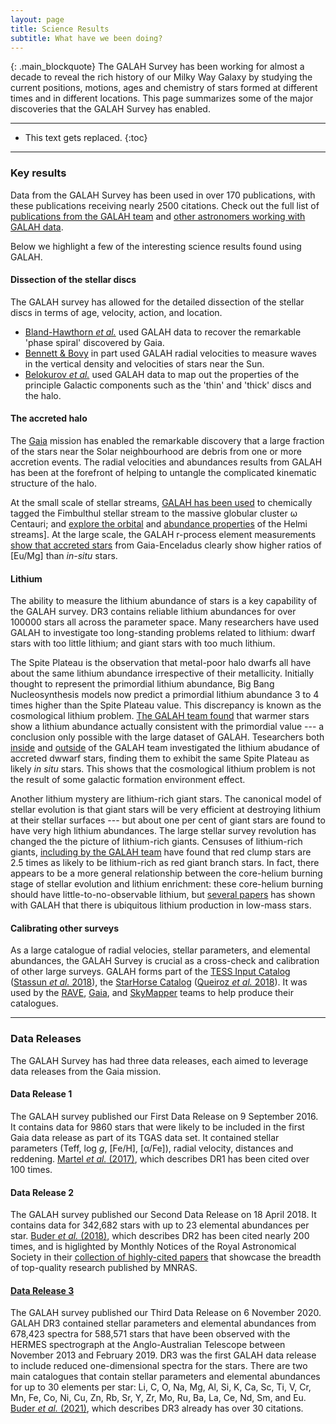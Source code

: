 ```yaml
---
layout: page
title: Science Results
subtitle: What have we been doing?
---
```


{: .main_blockquote}
The GALAH Survey has been working for almost a decade to reveal the rich history of our Milky Way Galaxy by studying the current positions, motions, ages and chemistry of stars formed at different times and in different locations. This page summarizes some of the major discoveries that the GALAH Survey has enabled.

---

* This text gets replaced.
{:toc}

---

### Key results
Data from the GALAH Survey has been used in over 170 publications, with these publications receiving nearly 2500 citations. Check out the full list of [publications from the GALAH team](/science/galah_publications) and [other astronomers working with GALAH data](/science/external_publications).

Below we highlight a few of the interesting science results found using GALAH.

#### Dissection of the stellar discs
The GALAH survey has allowed for the detailed dissection of the stellar discs in terms of age, velocity, action, and location.
* [Bland-Hawthorn *et al.*](https://ui.adsabs.harvard.edu/abs/2019MNRAS.486.1167B/abstract) used GALAH data to recover the remarkable 'phase spiral' discovered by Gaia.
* [Bennett & Bovy](https://ui.adsabs.harvard.edu/abs/2019MNRAS.482.1417B/abstract) in part used GALAH radial velocities to measure waves in the vertical density and velocities of stars near the Sun.
* [Belokurov *et al.*](https://ui.adsabs.harvard.edu/abs/2020MNRAS.494.3880B/abstract) used GALAH data to map out the properties of the principle Galactic components such as the 'thin' and 'thick' discs and the halo.

#### The accreted halo
The [Gaia](https://sci.esa.int/web/gaia) mission has enabled the remarkable discovery that a large fraction of the stars near the Solar neighbourhood are debris from one or more accretion events. The radial velocities and abundances results from GALAH has been at the forefront of helping to untangle the complicated kinematic structure of the halo.

At the small scale of stellar streams, [GALAH has been used](https://ui.adsabs.harvard.edu/abs/2020MNRAS.491.3374S/abstract) to chemically tagged the Fimbulthul stellar stream to the massive globular cluster ω Centauri; and [explore the orbital](https://ui.adsabs.harvard.edu/abs/2021arXiv210509957D/abstract) and [abundance properties](https://ui.adsabs.harvard.edu/abs/2021ApJ...913L..28L/abstract) of the Helmi streams]. At the large scale, the GALAH r-process element measurements [show that accreted stars](https://ui.adsabs.harvard.edu/abs/2021arXiv210107791M/abstract) from Gaia-Enceladus clearly show higher ratios of [Eu/Mg] than *in-situ* stars.


<!--
* [Necib *et al.*](https://ui.adsabs.harvard.edu/abs/2020ApJ...903...25N/abstract) used GALAH data to identify a possible accretion event known as Nyx. Though in a follow-up paper [Zucker *et al.*](https://ui.adsabs.harvard.edu/abs/2021ApJ...912L..30Z/abstract) also used GALAH data to find that Nyx was likely just thick disk stars. -->

#### Lithium
The ability to measure the lithium abundance of stars is a key capability of the GALAH survey. DR3 contains reliable lithium abundances for over 100000 stars all across the parameter space. Many researchers have used GALAH to investigate too long-standing problems related to lithium: dwarf stars with too little lithium; and giant stars with too much lithium.

The Spite Plateau is the observation that metal-poor halo dwarfs all have about the same lithium abundance irrespective of their metallicity. Initially thought to represent the primordial lithium abundance, Big Bang Nucleosynthesis models now predict a primordial lithium abundance 3 to 4 times higher than the Spite Plateau value. This discrepancy is known as the cosmological lithium problem. [The GALAH team found](https://doi.org/10.1093/mnrasl/slaa109) that warmer stars show a lithium abundance actually consistent with the primordial value --- a conclusion only possible with the large dataset of GALAH. Tesearchers both [inside](https://ui.adsabs.harvard.edu/abs/2020arXiv201102659S/abstract) and [outside](https://doi.org/10.1093/mnras/staa1653) of the GALAH team investigated the lithium abudance of accreted dwwarf stars, finding them to exhibit the same Spite Plateau as likely *in situ* stars. This shows that the cosmological lithium problem is not the result of some galactic formation environment effect.

Another lithium mystery are lithium-rich giant stars. The canonical model of stellar evolution is that giant stars will be very efficient at destroying lithium at their stellar surfaces --- but about one per cent of giant stars are found to have very high lithium abundances. The large stellar survey revolution has changed the the picture of lithium-rich giants. Censuses of lithium-rich giants, [including by the GALAH team](https://ui.adsabs.harvard.edu/abs/2020arXiv201102659S/abstract)  have found that red clump stars are 2.5 times as likely to be lithium-rich as red giant branch stars. In fact, there appears to be a more general relationship between the core-helium burning stage of stellar evolution and lithium enrichment: these core-helium burning should have little-to-no-observable lithium, but [several papers](https://doi.org/10.1038/s41550-020-1139-7) has shown with GALAH that there is ubiquitous lithium production in low-mass stars.

#### Calibrating other surveys
As a large catalogue of radial velocies, stellar parameters, and elemental abundances, the GALAH Survey is crucial as a cross-check and calibration of other large surveys. GALAH forms part of the [TESS Input Catalog](https://tess.mit.edu/science/tess-input-catalogue/) ([Stassun *et al.* 2018](https://ui.adsabs.harvard.edu/abs/2018AJ....156..102S)), the [StarHorse Catalog](http://www.math.uwaterloo.ca/tsp/star/sh2_data.html) ([Queiroz *et al.* 2018](https://ui.adsabs.harvard.edu/abs/2018MNRAS.476.2556Q/abstract)). It was used by the [RAVE](https://ui.adsabs.harvard.edu/abs/2017AJ....153...75K), [Gaia](https://ui.adsabs.harvard.edu/abs/2018A&A...616A..17A), and [SkyMapper](https://ui.adsabs.harvard.edu/abs/2019MNRAS.482.2770C) teams to help produce their catalogues.

---

### Data Releases
The GALAH Survey has had three data releases, each aimed to leverage data releases from the Gaia mission.

#### Data Release 1
The GALAH survey published our First Data Release on 9 September 2016. It contains data for 9860 stars that were likely to be included in the first Gaia data release as part of its TGAS data set. It contained stellar parameters (Teff, log&nbsp;*g*, [Fe/H], [α/Fe]), radial velocity, distances and reddening. [Martel *et al.* (2017)](https://ui.adsabs.harvard.edu/abs/2017MNRAS.465.3203M/abstract), which describes DR1 has been cited over 100 times.

#### Data Release 2
The GALAH survey published our Second Data Release on 18 April 2018. It contains data for 342,682 stars with up to 23 elemental abundances per star. [Buder *et al.* (2018)](https://ui.adsabs.harvard.edu/abs/2018MNRAS.478.4513B/abstract), which describes DR2 has been cited nearly 200 times, and is higlighted by Monthly Notices of the Royal Astronomical Society in their [collection of highly-cited papers](https://academic.oup.com/mnras/pages/highly_cited_articles) that showcase the breadth of top-quality research published by MNRAS.

#### [Data Release 3](/dr3/overview)
The GALAH survey published our Third Data Release on 6 November 2020. GALAH DR3 contained stellar parameters and elemental abundances from 678,423 spectra for 588,571 stars that have been observed with the HERMES spectrograph at the Anglo-Australian Telescope between November 2013 and February 2019. DR3 was the first GALAH data release to include reduced one-dimensional spectra for the stars. There are two main catalogues that contain stellar parameters and elemental abundances for up to 30 elements per star: Li, C, O, Na, Mg, Al, Si, K, Ca, Sc, Ti, V, Cr, Mn, Fe, Co, Ni, Cu, Zn, Rb, Sr, Y, Zr, Mo, Ru, Ba, La, Ce, Nd, Sm, and Eu. [Buder *et al.* (2021)](https://ui.adsabs.harvard.edu/abs/2021MNRAS.tmp.1259B/abstract), which describes DR3 already has over 30 citations.

<!-- The GALAH team has already published 25 refereed papers, with 2 more currently being refereed and several others in progress. In [4], we delivered the largest high quality catalog of radial velocities, reaching an impressive precision of 0.1 km/s (an order of magnitude better than Gaia DR2 for stars at the same magnitude). Some major science highlights include the detailed dissection of the stellar discs in terms of age, velocity, action, and location with GALAH chemistry ([5], [6]). In [7], GALAH performed the first detailed elemental abundance follow-up of Gaia’s discovery of the “phase spiral” perturbation in the local disc1, a spiral pattern seen in phase space ([8]) due to the Sagittarius dwarf’s interaction with the Galaxy. GALAH made the first demonstration of blind cluster chemical tagging ([9], [10]) as well as disproving the reality of several high-latitude, open clusters whose origin was a mystery ( [11]). We presented evidence for differing abundance trends between the thin and thick disc as well as with metallicity and age ( [5], [12]). [13] showed that the velocity fluctuations in the Galaxy are quite small, contradicting previous measurements, and this has important consequences for determining the local standard of rest. Further, GALAH championed the use of unsupervised classification with t-SNE to detect peculiar objects using stellar spectra ([14]). Using GALAH, we resolved the puzzling disagreement of Li-measurements with predictions from Standard Big Bang Nucleosynthesis [38]. In [39], we deduced the fundamental relations governing the velocity dispersion of stars in terms of age, angular momentum, and metallicity. -->
